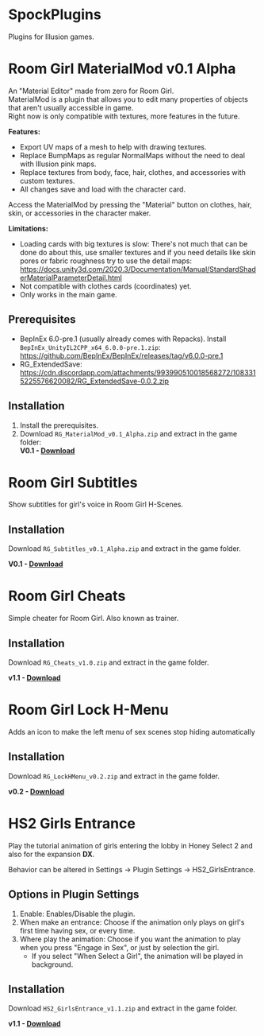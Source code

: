 # SpockPlugins
Plugins for Illusion games.

# Room Girl MaterialMod v0.1 Alpha

An "Material Editor" made from zero for Room Girl. <br>
MaterialMod is a plugin that allows you to edit many properties of objects that aren't usually accessible in game.<br>
Right now is only compatible with textures, more features in the future.

**Features:**
- Export UV maps of a mesh to help with drawing textures.
- Replace BumpMaps as regular NormalMaps without the need to deal with Illusion pink maps.
- Replace textures from body, face, hair, clothes, and accessories with custom textures.
- All changes save and load with the character card.

Access the MaterialMod by pressing the "Material" button on clothes, hair, skin, or accessories in the character maker.

**Limitations:**
- Loading cards with big textures is slow: There's not much that can be done do about this, use smaller textures and if you need details like skin pores or fabric roughness try to use the detail maps: https://docs.unity3d.com/2020.3/Documentation/Manual/StandardShaderMaterialParameterDetail.html
- Not compatible with clothes cards (coordinates) yet.
- Only works in the main game.

## Prerequisites
  - BepInEx 6.0-pre.1 (usually already comes with Repacks). Install `BepInEx_UnityIL2CPP_x64_6.0.0-pre.1.zip`: https://github.com/BepInEx/BepInEx/releases/tag/v6.0.0-pre.1
  - RG_ExtendedSave: https://cdn.discordapp.com/attachments/993990510018568272/1083315225576620082/RG_ExtendedSave-0.0.2.zip

## Installation
  1) Install the prerequisites.
  1) Download `RG_MaterialMod_v0.1_Alpha.zip` and extract in the game folder: <br>
  **V0.1 - [Download](https://github.com/SpockBauru/SpockPlugins_Illusion/releases/tag/r8)**

# Room Girl Subtitles
Show subtitles for girl's voice in Room Girl H-Scenes.

  ## Installation
  Download `RG_Subtitles_v0.1_Alpha.zip` and extract in the game folder.
  
  **V0.1 - [Download](https://github.com/SpockBauru/SpockPlugins_Illusion/releases/tag/r7)**


# Room Girl Cheats
Simple cheater for Room Girl. Also known as trainer.

  ## Installation
  Download `RG_Cheats_v1.0.zip` and extract in the game folder.
  
  **v1.1 - [Download](https://github.com/SpockBauru/SpockPlugins/releases/tag/r9)**
  
# Room Girl Lock H-Menu
Adds an icon to make the left menu of sex scenes stop hiding automatically

  ## Installation
  Download `RG_LockHMenu_v0.2.zip` and extract in the game folder.
  
  **v0.2 - [Download](https://github.com/SpockBauru/SpockPlugins/releases/tag/r5)**

# HS2 Girls Entrance
Play the tutorial animation of girls entering the lobby in Honey Select 2 and also for the expansion **DX**.

Behavior can be altered in Settings -> Plugin Settings -> HS2_GirlsEntrance.

  ## Options in Plugin Settings
  1) Enable: Enables/Disable the plugin.
  2) When make an entrance: Choose if the animation only plays on girl's first time having sex, or every time.
  3) Where play the animation: Choose if you want the animation to play when you press "Engage in Sex", or just by selection the girl.
     * If you select "When Select a Girl", the animation will be played in background.
       
  ## Installation
  Download `HS2_GirlsEntrance_v1.1.zip` and extract in the game folder.
  
  **v1.1 - [Download](https://github.com/SpockBauru/SpockPlugins/releases/tag/r2)**
